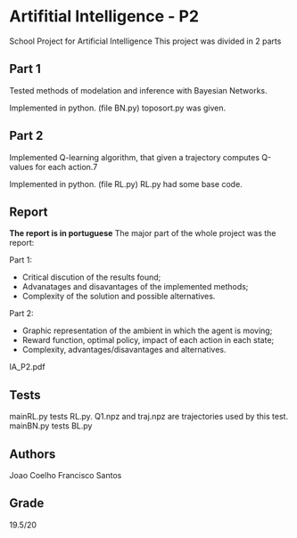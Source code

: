 # Artifitial Intelligence - P2
School Project for Artificial Intelligence
This project was divided in 2 parts


## Part 1

Tested methods of modelation and inference with Bayesian Networks.

Implemented in python. (file BN.py)
toposort.py was given.


## Part 2

Implemented Q-learning algorithm, that given a trajectory computes Q-values for each action.7

Implemented in python. (file RL.py)
RL.py had some base code.


## Report
**The report is in portuguese**
The major part of the whole project was the report:

Part 1:
- Critical discution of the results found;
- Advanatages and disavantages of the implemented methods;
- Complexity of the solution and possible alternatives.

Part 2:
- Graphic representation of the ambient in which the agent is moving;
- Reward function, optimal policy, impact of each action in each state;
- Complexity, advantages/disavantages and alternatives.

IA_P2.pdf


## Tests

mainRL.py tests RL.py. Q1.npz and traj.npz are trajectories used by this test.
mainBN.py tests BL.py


## Authors

Joao Coelho
Francisco Santos


## Grade
19.5/20